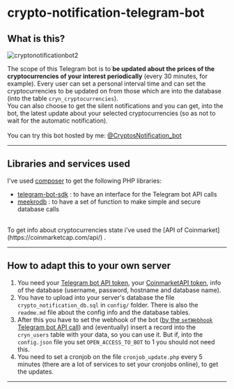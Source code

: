 # crypto-notification-telegram-bot
## What is this?
![cryptonotificationbot2](https://github.com/user-attachments/assets/98d56538-eed2-4d9e-b6e1-bcde9a6cdbd7)

The scope of this Telegram bot is to **be updated about the prices of the cryptocurrencies of your interest periodically** (every 30 minutes, for example). Every user can set a personal interval time and can set the cryptocurrencies to be updated on from those which are into the database (into the table `cryn_cryptocurrencies`). <br>
You can also choose to get the silent notifications and you can get, into the bot, the latest update about your selected cryptocurrencies (so as not to wait for the automatic notification).
<br><br>
You can try this bot hosted by me: [@CryptosNotification_bot](https://t.me/CryptosNotification_bot)

---
## Libraries and services used
I've used [composer](https://getcomposer.org/) to get the following PHP libraries:
- [telegram-bot-sdk](https://github.com/irazasyed/telegram-bot-sdk) : to have an interface for the Telegram bot API calls
- [meekrodb](https://github.com/SergeyTsalkov/meekrodb) : to have a set of function to make simple and secure database calls
<br>
To get info about cryptocurrencies state i've used the [API of Coinmarket](https://coinmarketcap.com/api/) .

---
## How to adapt this to your own server
1. You need your [Telegram bot API token](https://core.telegram.org/bots#how-do-i-create-a-bot), your [CoinmarketAPI token](https://coinmarketcap.com/api/documentation/v1/), info of the database (username, password, hostname and database name).
2. You have to upload into your server's database the file `crypto_notification_db.sql` in `config/` folder. There is also the `readme.md` file about the config info and the database tables.
3. After this you have to set the webhook of the bot ([by the `setWebhook` Telegram bot API call](https://core.telegram.org/bots/api#setwebhook)) and (eventually) insert a record into the `cryn_users` table with your data, so you can use it. But if, into the `config.json` file you set `OPEN_ACCESS_TO_BOT` to 1 you should not need this.
4. You need to set a cronjob on the file `cronjob_update.php` every 5 minutes (there are a lot of services to set your cronjobs online), to get the updates.

---
